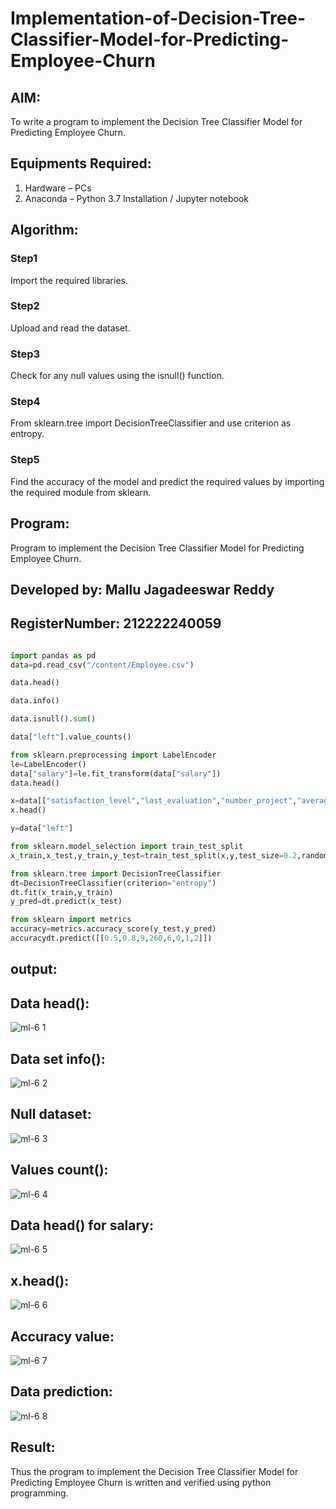 # Implementation-of-Decision-Tree-Classifier-Model-for-Predicting-Employee-Churn

## AIM:
To write a program to implement the Decision Tree Classifier Model for Predicting Employee Churn.

## Equipments Required:
1. Hardware – PCs
2. Anaconda – Python 3.7 Installation / Jupyter notebook

## Algorithm:
### Step1
Import the required libraries.
### Step2
Upload and read the dataset.
### Step3
Check for any null values using the isnull() function.
### Step4
From sklearn.tree import DecisionTreeClassifier and use criterion as entropy.
### Step5
Find the accuracy of the model and predict the required values by importing the required module from sklearn.
## Program:
Program to implement the Decision Tree Classifier Model for Predicting Employee Churn.
## Developed by: Mallu Jagadeeswar Reddy
## RegisterNumber: 212222240059  
```python

import pandas as pd
data=pd.read_csv("/content/Employee.csv")

data.head()

data.info()

data.isnull().sum()

data["left"].value_counts()

from sklearn.preprocessing import LabelEncoder
le=LabelEncoder()
data["salary"]=le.fit_transform(data["salary"])
data.head()

x=data[["satisfaction_level","last_evaluation","number_project","average_montly_hours","time_spend_company","Work_accident","promotion_last_5years","salary"]]
x.head()

y=data["left"]

from sklearn.model_selection import train_test_split
x_train,x_test,y_train,y_test=train_test_split(x,y,test_size=0.2,random_state=100)

from sklearn.tree import DecisionTreeClassifier
dt=DecisionTreeClassifier(criterion="entropy")
dt.fit(x_train,y_train)
y_pred=dt.predict(x_test)

from sklearn import metrics
accuracy=metrics.accuracy_score(y_test,y_pred)
accuracydt.predict([[0.5,0.8,9,260,6,0,1,2]])
```
## output:

## Data head():


![ml-6 1](https://github.com/jagadeeshreddy561/Implementation-of-Decision-Tree-Classifier-Model-for-Predicting-Employee-Churn/assets/120623104/299785d3-a7c4-4d63-a52c-dc14ed37f7d6)


## Data set info():


![ml-6 2](https://github.com/jagadeeshreddy561/Implementation-of-Decision-Tree-Classifier-Model-for-Predicting-Employee-Churn/assets/120623104/8fdc4d0d-4efe-4f8e-b6d7-03700d768460)



## Null dataset:


![ml-6 3](https://github.com/jagadeeshreddy561/Implementation-of-Decision-Tree-Classifier-Model-for-Predicting-Employee-Churn/assets/120623104/79742369-6260-4d97-95dc-f1abdb3d1078)

## Values count():

![ml-6 4](https://github.com/jagadeeshreddy561/Implementation-of-Decision-Tree-Classifier-Model-for-Predicting-Employee-Churn/assets/120623104/6991be4f-8b2b-47bb-9365-ec31c45496a3)



## Data head() for salary:



![ml-6 5](https://github.com/jagadeeshreddy561/Implementation-of-Decision-Tree-Classifier-Model-for-Predicting-Employee-Churn/assets/120623104/cd86d7e4-83e4-466a-bbaf-4631eb990a04)



## x.head():


![ml-6 6](https://github.com/jagadeeshreddy561/Implementation-of-Decision-Tree-Classifier-Model-for-Predicting-Employee-Churn/assets/120623104/e0ff3127-84f5-4787-80d0-5ed63b38c080)

## Accuracy value:

![ml-6 7](https://github.com/jagadeeshreddy561/Implementation-of-Decision-Tree-Classifier-Model-for-Predicting-Employee-Churn/assets/120623104/4c251b32-0721-4b38-8b56-a2c249bd9bff)



## Data prediction:


![ml-6 8](https://github.com/jagadeeshreddy561/Implementation-of-Decision-Tree-Classifier-Model-for-Predicting-Employee-Churn/assets/120623104/504c5ecb-f63c-4589-8b9a-2d86ba783327)
## Result:
Thus the program to implement the  Decision Tree Classifier Model for Predicting Employee Churn is written and verified using python programming.
